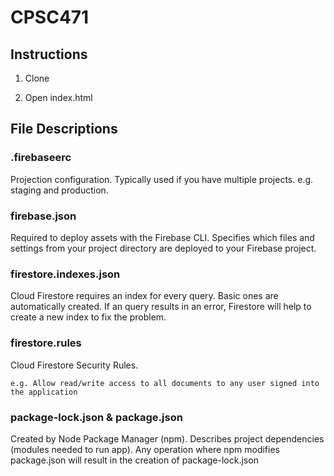 # CPSC471

## Instructions

1) Clone

2) Open index.html

## File Descriptions

### .firebaseerc

Projection configuration. Typically used if you have multiple projects. e.g. staging and
production.

### firebase.json

Required to deploy assets with the Firebase CLI. Specifies which files and settings from
your project directory are deployed to your Firebase project.


### firestore.indexes.json

Cloud Firestore requires an index for every query. Basic ones are automatically created.
If an query results in an error, Firestore will help to create a new index to fix the problem.


### firestore.rules

Cloud Firestore Security Rules.

    e.g. Allow read/write access to all documents to any user signed into the application
    
### package-lock.json & package.json

Created by Node Package Manager (npm). Describes project dependencies (modules needed to run
app). Any operation where npm modifies package.json will result in the creation of
package-lock.json
